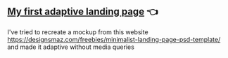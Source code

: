 ## [My first adaptive landing page](https://ninelka.github.io/My-first-responsive-landing-page/) :point_left:
I've tried to recreate a mockup from this website https://designsmaz.com/freebies/minimalist-landing-page-psd-template/ and made it adaptive without media queries
